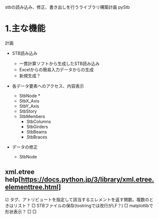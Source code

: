 stbの読み込み、修正、書き出しを行うライブラリ構築計画
pyStb

# 1.主な機能
計画
* STB読み込み
  * 一貫計算ソフトから生成したSTB読み込み
  * Excelからの簡易入力データからの生成
  * 新規生成？
* 各データ要素へのアクセス、内容表示
  * StbNode
    * 
  * StbX_Axis
  * StbY_Axis
  * StbStory
  * StbMembers
    * StbColumns
    * StbGirders
    * StbBeams
    * StbBraces
    
* データの修正
  * StbNode

xml.etree help[https://docs.python.jp/3/library/xml.etree.elementtree.html]
-----
☑ タグ、アトリビュートを指定して該当するエレメントを返す関数。複数のときはリスト？
□ STBファイルの保存(tostringでは改行がLF？)
□ matplotlibで形状表示？
□ 
□ 






